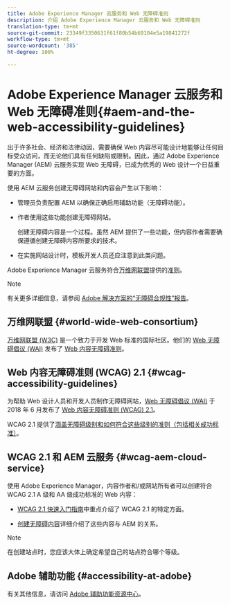 ```yaml
---
title: Adobe Experience Manager 云服务和 Web 无障碍准则
description: 介绍 Adobe Experience Manager 云服务和 Web 无障碍准则
translation-type: tm+mt
source-git-commit: 23349f3350631f61f80b54b69104e5a19841272f
workflow-type: tm+mt
source-wordcount: '385'
ht-degree: 100%

---
```



# Adobe Experience Manager 云服务和 Web 无障碍准则{#aem-and-the-web-accessibility-guidelines}

出于许多社会、经济和法律动因，需要确保 Web 内容尽可能设计地能够让任何目标受众访问，而无论他们具有任何缺陷或限制。因此，通过 Adobe Experience Manager (AEM) 云服务实现 Web 无障碍，已成为优秀的 Web 设计一个日益重要的方面。

使用 AEM 云服务创建无障碍网站和内容会产生以下影响：

* 管理员负责配置 AEM 以确保正确启用辅助功能（无障碍功能）。

* 作者使用这些功能创建无障碍网站。

   创建无障碍内容是一个过程。虽然 AEM 提供了一些功能，但内容作者需要确保遵循创建无障碍内容所要求的技术。

* 在实施网站设计时，模板开发人员还应注意到此类问题。

Adobe Experience Manager 云服务符合[万维网联盟](#world-wide-web-consortium)提供的[准则](#wcag-accessibility-guidelines)。

>[!NOTE]
>
>有关更多详细信息，请参阅 [Adobe 解决方案的“无障碍合规性”报告](https://www.adobe.com/accessibility/compliance.html)。

## 万维网联盟 {#world-wide-web-consortium}

[万维网联盟 (W3C)](https://www.w3.org/) 是一个致力于开发 Web 标准的国际社区。他们的 [Web 无障碍倡议 (WAI)](https://www.w3.org/WAI/) 发布了 [Web 内容无障碍准则](#wcag-accessibility-guidelines)。

## Web 内容无障碍准则 (WCAG) 2.1 {#wcag-accessibility-guidelines}

为帮助 Web 设计人员和开发人员制作无障碍网站，[Web 无障碍倡议 (WAI)](https://www.w3.org/WAI/) 于 2018 年 6 月发布了 [Web 内容无障碍准则 (WCAG) 2.1](https://www.w3.org/TR/WCAG/)。

WCAG 2.1 提供了[涵盖无障碍级别和如何符合这些级别的准则（包括相关成功标准）](https://www.w3.org/TR/WCAG/#conformance)。

## WCAG 2.1 和 AEM 云服务 {#wcag-aem-cloud-service}

使用 Adobe Experience Manager，内容作者和/或网站所有者可以创建符合 WCAG 2.1 A 级和 AA 级成功标准的 Web 内容：

* [WCAG 2.1 快速入门指南](/help/onboarding/accessibility/quick-guide-wcag.md)中重点介绍了 WCAG 2.1 的特定方面。

* [创建无障碍内容](/help/sites-cloud/authoring/fundamentals/accessible-content.md)详细介绍了这些内容与 AEM 的关系。

>[!NOTE]
>
>在创建站点时，您应该大体上确定希望自己的站点符合哪个等级。

<!--
* [Configuring the Rich Text Editor for Producing Accessible Sites](/help/sites-administering/rte-accessible-content.md)
  Guidelines on how administrators can configure AEM for producing accessible content.
-->

<!--
* [Creating Accessible Adaptive Forms](/help/forms/using/creating-accessible-adaptive-forms.md)
  Adobe Experience Manager (AEM) includes a number of features and capabilities that enhance the usability of adaptive forms for users with different abilities. The solution also assists form authors in creating accessible adaptive forms.
-->

## Adobe 辅助功能 {#accessibility-at-adobe}

有关其他信息，请访问 [Adobe 辅助功能资源中心](https://www.adobe.com/accessibility/)。


